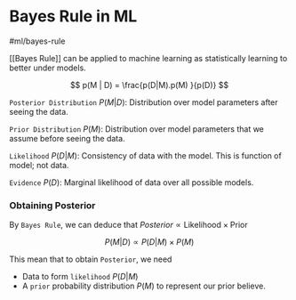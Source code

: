 # Bayes Rule in ML
#ml/bayes-rule

[[Bayes Rule]] can be applied to machine learning as statistically learning to better under models.

$$
p(M | D) = \frac{p(D|M).p(M) }{p(D)}
$$

`Posterior Distribution` $P(M | D)$: Distribution over model parameters after seeing the data.

`Prior Distribution` $P(M)$: Distribution over model parameters that we assume before seeing the data.

`Likelihood` $P(D | M)$: Consistency of data with the model. This is function of model; not data.

`Evidence` $P(D)$: Marginal likelihood of data over all possible models.

### Obtaining Posterior

By `Bayes Rule`, we can deduce that $Posterior \propto \text{Likelihood} \times \text{Prior}$

$$
P(M|D) \propto P(D|M) \times P(M)
$$

This mean that to obtain `Posterior`, we need
- Data to form `likelihood` $P(D|M)$
- A `prior` probability distribution $P(M)$ to represent our prior believe.
